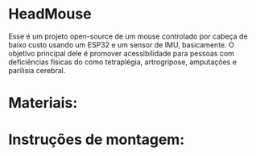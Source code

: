 # HeadMouse
Esse é um projeto open-source de um mouse controlado por cabeça de baixo custo usando um ESP32 e um sensor de IMU, basicamente. O objetivo principal dele é promover acessibilidade para pessoas com deficiências físicas do como tetraplégia, artrogripose, amputações e parilisia cerebral.

# Materiais:
# Instruções de montagem:

